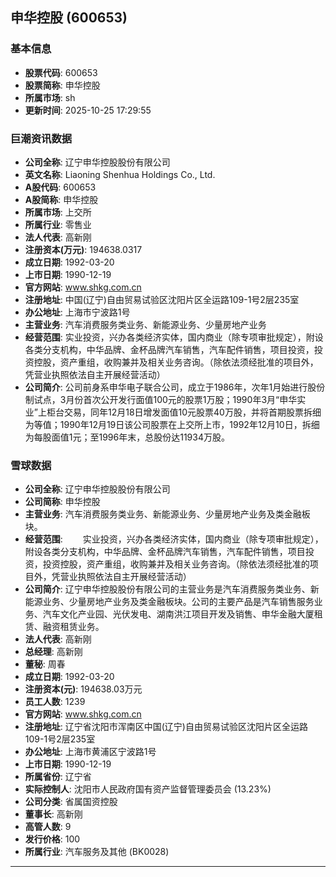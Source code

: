 ## 申华控股 (600653)

### 基本信息

- **股票代码**: 600653
- **股票简称**: 申华控股
- **所属市场**: sh
- **更新时间**: 2025-10-25 17:29:55

### 巨潮资讯数据

- **公司全称**: 辽宁申华控股股份有限公司
- **英文名称**: Liaoning Shenhua Holdings Co., Ltd.
- **A股代码**: 600653
- **A股简称**: 申华控股
- **所属市场**: 上交所
- **所属行业**: 零售业
- **法人代表**: 高新刚
- **注册资本(万元)**: 194638.0317
- **成立日期**: 1992-03-20
- **上市日期**: 1990-12-19
- **官方网站**: www.shkg.com.cn
- **注册地址**: 中国(辽宁)自由贸易试验区沈阳片区全运路109-1号2层235室
- **办公地址**: 上海市宁波路1号
- **主营业务**: 汽车消费服务类业务、新能源业务、少量房地产业务
- **经营范围**: 实业投资，兴办各类经济实体，国内商业（除专项审批规定），附设各类分支机构，中华品牌、金杯品牌汽车销售，汽车配件销售，项目投资，投资控股，资产重组，收购兼并及相关业务咨询。（除依法须经批准的项目外，凭营业执照依法自主开展经营活动）
- **公司简介**: 公司前身系申华电子联合公司，成立于1986年，次年1月始进行股份制试点，3月份首次公开发行面值100元的股票1万股；1990年3月“申华实业”上柜台交易，同年12月18日增发面值10元股票40万股，并将首期股票拆细为等值；1990年12月19日该公司股票在上交所上市，1992年12月10日，拆细为每股面值1元；至1996年末，总股份达11934万股。

### 雪球数据

- **公司全称**: 辽宁申华控股股份有限公司
- **公司简称**: 申华控股
- **主营业务**: 汽车消费服务类业务、新能源业务、少量房地产业务及类金融板块。
- **经营范围**: 　　实业投资，兴办各类经济实体，国内商业（除专项审批规定），附设各类分支机构，中华品牌、金杯品牌汽车销售，汽车配件销售，项目投资，投资控股，资产重组，收购兼并及相关业务咨询。（除依法须经批准的项目外，凭营业执照依法自主开展经营活动）
- **公司简介**: 辽宁申华控股股份有限公司的主营业务是汽车消费服务类业务、新能源业务、少量房地产业务及类金融板块。公司的主要产品是汽车销售服务业务、汽车文化产业园、光伏发电、湖南洪江项目开发及销售、申华金融大厦租赁、融资租赁业务。
- **法人代表**: 高新刚
- **总经理**: 高新刚
- **董秘**: 周春
- **成立日期**: 1992-03-20
- **注册资本(元)**: 194638.03万元
- **员工人数**: 1239
- **官方网站**: www.shkg.com.cn
- **注册地址**: 辽宁省沈阳市浑南区中国(辽宁)自由贸易试验区沈阳片区全运路109-1号2层235室
- **办公地址**: 上海市黄浦区宁波路1号
- **上市日期**: 1990-12-19
- **所属省份**: 辽宁省
- **实际控制人**: 沈阳市人民政府国有资产监督管理委员会 (13.23%)
- **公司分类**: 省属国资控股
- **董事长**: 高新刚
- **高管人数**: 9
- **发行价格**: 100
- **所属行业**: 汽车服务及其他 (BK0028)

---